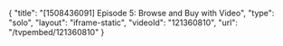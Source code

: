 {
    "title": "[1508436091] Episode 5: Browse and Buy with Video",
    "type": "solo",
    "layout": "iframe-static",
    "videoId": "121360810",
    "url": "\/tvpembed\/121360810"
}